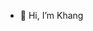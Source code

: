 - 👋 Hi, I’m Khang

<!---
khangdx1998/khangdx1998 is a ✨ special ✨ repository because its `README.md` (this file) appears on your GitHub profile.
You can click the Preview link to take a look at your changes.
--->
